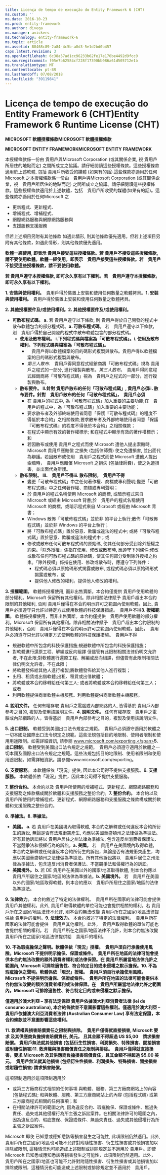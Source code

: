 ```yaml
---
title: Licença de tempo de execução do Entity Framework 6 (CHT)
ms.custom: ''
ms.date: 2016-10-23
ms.prod: entity-framework
ms.author: divega
ms.manager: avickers
ms.technology: entity-framework-6
ms.topic: article
ms.assetid: 88468c89-2a84-4c5b-a8d3-5e1d2bd0b457
caps.latest.revision: 3
ms.openlocfilehash: 6c38a57ad1cc96233b62fe17e170be4492d9fcc0
ms.sourcegitcommit: f05e7b62584cf228f17390bb086a61d505712e1b
ms.translationtype: MT
ms.contentlocale: pt-BR
ms.lasthandoff: 07/08/2018
ms.locfileid: "39119841"
---
```

# <a name="entity-framework-6-runtime-license-cht"></a><span data-ttu-id="89527-102">Licença de tempo de execução do Entity Framework 6 (CHT)</span><span class="sxs-lookup"><span data-stu-id="89527-102">Entity Framework 6 Runtime License (CHT)</span></span>
<span data-ttu-id="89527-103">**MICROSOFT 軟體授權條款**</span><span class="sxs-lookup"><span data-stu-id="89527-103">**MICROSOFT 軟體授權條款**</span></span>

<span data-ttu-id="89527-104">**MICROSOFT ENTITY FRAMEWORK**</span><span class="sxs-lookup"><span data-stu-id="89527-104">**MICROSOFT ENTITY FRAMEWORK**</span></span>

<span data-ttu-id="89527-105">本授權條款係一份由 貴用戶與Microsoft Corporation (或其關係企業, 視 貴用戶所居住的地點而定) 之間所成立之協議。請仔細閱讀這些授權條款。這些授權條款適用於上述軟體, 包括 貴用戶所收受的媒體 (如果有的話).這些條款亦適用於任何Microsoft 之</span><span class="sxs-lookup"><span data-stu-id="89527-105">本授權條款係一份由　貴用戶與Microsoft Corporation (或其關係企業，視　貴用戶所居住的地點而定) 之間所成立之協議。請仔細閱讀這些授權條款。這些授權條款適用於上述軟體，包括　貴用戶所收受的媒體(如果有的話)。這些條款亦適用於任何Microsoft 之</span></span>

-   <span data-ttu-id="89527-106">更新程式、</span><span class="sxs-lookup"><span data-stu-id="89527-106">更新程式、</span></span>
-   <span data-ttu-id="89527-107">增補程式、</span><span class="sxs-lookup"><span data-stu-id="89527-107">增補程式、</span></span>
-   <span data-ttu-id="89527-108">網際網路服務與</span><span class="sxs-lookup"><span data-stu-id="89527-108">網際網路服務與</span></span>
-   <span data-ttu-id="89527-109">支援服務</span><span class="sxs-lookup"><span data-stu-id="89527-109">支援服務</span></span>

<span data-ttu-id="89527-110">但若上述項目另附有其他條款 如遇此情形, 則其他條款優先適用。</span><span class="sxs-lookup"><span data-stu-id="89527-110">但若上述項目另附有其他條款，如遇此情形，則其他條款優先適用。</span></span>

<span data-ttu-id="89527-111">**軟體一經使用, 即表示 貴用戶接受這些授權條款。若 貴用戶不接受這些授權條款, 請不要使用軟體。**</span><span class="sxs-lookup"><span data-stu-id="89527-111">**軟體一經使用，即表示　貴用戶接受這些授權條款。若　貴用戶不接受這些授權條款，請不要使用軟體。**</span></span>

<span data-ttu-id="89527-112">**若 貴用戶遵守本授權條款, 即可永久享有以下權利。**</span><span class="sxs-lookup"><span data-stu-id="89527-112">**若　貴用戶遵守本授權條款，即可永久享有以下權利。**</span></span>

<span data-ttu-id="89527-113">**1. 安裝與使用權利。**　貴用戶得於裝置上安裝和使用任何數量之軟體拷貝。</span><span class="sxs-lookup"><span data-stu-id="89527-113">**1.    安裝與使用權利。**　貴用戶得於裝置上安裝和使用任何數量之軟體拷貝。</span></span>

<span data-ttu-id="89527-114">**2. 其他授權要件及/或使用權利。**</span><span class="sxs-lookup"><span data-stu-id="89527-114">**2.    其他授權要件及/或使用權利。**</span></span>

-   <span data-ttu-id="89527-115">**可散布程式碼。 a.** 若 貴用戶遵守以下條款, 則 貴用戶得於自己開發的程式中散布軟體包含的部分程式碼。</span><span class="sxs-lookup"><span data-stu-id="89527-115">**a.    可散布程式碼。** 若　貴用戶遵守以下條款，則　貴用戶得於自己開發的程式中散布軟體包含的部分程式碼。</span></span>
    -   <span data-ttu-id="89527-116">**使用及散布權利。 i.下列程式碼與檔案為「可散布程式碼」。**</span><span class="sxs-lookup"><span data-stu-id="89527-116">**i.      使用及散布權利。下列程式碼與檔案為「可散布程式碼」。**</span></span>
        -   　<span data-ttu-id="89527-117">貴用戶得以軟體檔案的目的碼形式複製與散布。</span><span class="sxs-lookup"><span data-stu-id="89527-117">貴用戶得以軟體檔案的目的碼形式複製與散布。</span></span>
        -   <span data-ttu-id="89527-118">*第三人散布*.　貴用戶得同意程式經銷商將「可散布程式碼」視為 貴用戶之程式的一部分, 進行複製與散布。</span><span class="sxs-lookup"><span data-stu-id="89527-118">*第三人散布*。　貴用戶得同意程式經銷商將「可散布程式碼」視為　貴用戶之程式的一部分，進行複製與散布。</span></span>
    -   <span data-ttu-id="89527-119">**散布要件。 II.針對 貴用戶散布的任何「可散布程式碼」, 貴用戶必須**</span><span class="sxs-lookup"><span data-stu-id="89527-119">**ii.    散布要件。針對　貴用戶散布的任何「可散布程式碼」，　貴用戶必須**</span></span>
        -   <span data-ttu-id="89527-120">在 貴用戶的程式中, 為「可散布程式碼」加入重要的主要功能;</span><span class="sxs-lookup"><span data-stu-id="89527-120">在　貴用戶的程式中，為「可散布程式碼」加入重要的主要功能；</span></span>
        -   <span data-ttu-id="89527-121">要求散布者及外部終端使用者同意「保護『可散布程式碼』的程度不得低於本合約」之相關條款;</span><span class="sxs-lookup"><span data-stu-id="89527-121">要求散布者及外部終端使用者同意「保護『可散布程式碼』的程度不得低於本合約」之相關條款；</span></span>
        -   <span data-ttu-id="89527-122">在程式中顯示有效的著作權標示; 和</span><span class="sxs-lookup"><span data-stu-id="89527-122">在程式中顯示有效的著作權標示；和</span></span>
        -   <span data-ttu-id="89527-123">若因散布或使用 貴用戶之程式而使 Microsoft 遭他人提出索賠時, Microsoft 貴用戶應賠償 之損失 (包括律師費) 使之免遭損害, 並出面代為辯護。</span><span class="sxs-lookup"><span data-stu-id="89527-123">若因散布或使用　貴用戶之程式而使 Microsoft 遭他人提出索賠時，　貴用戶應賠償 Microsoft 之損失 (包括律師費)，使之免遭損害，並出面代為辯護。</span></span>
    -   <span data-ttu-id="89527-124">**散布限制。 III.　貴用戶不得**</span><span class="sxs-lookup"><span data-stu-id="89527-124">**iii.   散布限制。　貴用戶不得**</span></span>
        -   <span data-ttu-id="89527-125">變更「可散布程式碼」中之任何著作權、商標或專利聲明;</span><span class="sxs-lookup"><span data-stu-id="89527-125">變更「可散布程式碼」中之任何著作權、商標或專利聲明；</span></span>
        -   <span data-ttu-id="89527-126">於 貴用戶的程式名稱使用 Microsoft 的商標, 或暗示程式來自 Microsoft 或經由 Microsoft 背書;</span><span class="sxs-lookup"><span data-stu-id="89527-126">於　貴用戶的程式名稱使用 Microsoft 的商標，或暗示程式來自 Microsoft 或經由 Microsoft 背書；</span></span>
        -   <span data-ttu-id="89527-127">Windows 散佈「可散佈程式碼」並於非 的平台上執行;</span><span class="sxs-lookup"><span data-stu-id="89527-127">散佈「可散佈程式碼」並於非 Windows 的平台上執行；</span></span>
        -   <span data-ttu-id="89527-128">將「可散布程式碼」置於惡意、欺騙或違法的程式中; 或</span><span class="sxs-lookup"><span data-stu-id="89527-128">將「可散布程式碼」置於惡意、欺騙或違法的程式中；或</span></span>
        -   <span data-ttu-id="89527-129">修改或散布任何可散布程式碼的原始碼, 使其任何部分受到除外授權之約束。「除外授權」係指在使用、修改或散布時, 應遵守下列條件:</span><span class="sxs-lookup"><span data-stu-id="89527-129">修改或散布任何可散布程式碼的原始碼，使其任何部分受到除外授權之約束。「除外授權」係指在使用、修改或散布時，應遵守下列條件：</span></span>
            -   <span data-ttu-id="89527-130">程式碼必須以原始碼形式揭露或散布, 或</span><span class="sxs-lookup"><span data-stu-id="89527-130">程式碼必須以原始碼形式揭露或散布，或</span></span>
            -   <span data-ttu-id="89527-131">提供他人修改的權利。</span><span class="sxs-lookup"><span data-stu-id="89527-131">提供他人修改的權利。</span></span>

<span data-ttu-id="89527-132">**3. 授權範圍。** 軟體係授權使用, 而非出售賣斷。本合約僅提供 貴用戶使用軟體的部分權利。Microsoft 保留所有其他權利。除非相關法律賦予 貴用戶超出本合約限制的其他權利, 否則 貴用戶僅得在本合約明示許可之範圍內使用軟體。因此, 貴用戶必須遵守只允許以特定方式使用軟體的科技保護措施。　貴用戶不得</span><span class="sxs-lookup"><span data-stu-id="89527-132">**3.    授權範圍。** 軟體係授權使用，而非出售賣斷。本合約僅提供　貴用戶使用軟體的部分權利。Microsoft 保留所有其他權利。除非相關法律賦予　貴用戶超出本合約限制的其他權利，否則　貴用戶僅得在本合約明示許可之範圍內使用軟體。因此，　貴用戶必須遵守只允許以特定方式使用軟體的科技保護措施。　貴用戶不得</span></span>

-   <span data-ttu-id="89527-133">規避軟體中所包含的科技保護措施;</span><span class="sxs-lookup"><span data-stu-id="89527-133">規避軟體中所包含的科技保護措施；</span></span>
-   <span data-ttu-id="89527-134">對軟體進行還原工程、解編或反向組譯 但儘管有此限制相關法律仍明文允許者, 不在此限;</span><span class="sxs-lookup"><span data-stu-id="89527-134">對軟體進行還原工程、解編或反向組譯，但儘管有此限制相關法律仍明文允許者，不在此限；</span></span>
-   <span data-ttu-id="89527-135">將軟體發佈給其他人進行複製;</span><span class="sxs-lookup"><span data-stu-id="89527-135">將軟體發佈給其他人進行複製；</span></span>
-   <span data-ttu-id="89527-136">出租、租賃或出借軟體;</span><span class="sxs-lookup"><span data-stu-id="89527-136">出租、租賃或出借軟體；</span></span>
-   <span data-ttu-id="89527-137">將軟體或本合約移轉給任何第三人; 或者</span><span class="sxs-lookup"><span data-stu-id="89527-137">將軟體或本合約移轉給任何第三人；或者</span></span>
-   <span data-ttu-id="89527-138">利用軟體提供商業軟體主機服務。</span><span class="sxs-lookup"><span data-stu-id="89527-138">利用軟體提供商業軟體主機服務。</span></span>

<span data-ttu-id="89527-139">**4. 說明文件。** 任何有權存取 貴用戶之電腦或內部網路的人, 皆得基於 貴用戶內部參考之目的, 複製及使用該說明文件。</span><span class="sxs-lookup"><span data-stu-id="89527-139">**4.    說明文件。** 任何有權存取　貴用戶之電腦或內部網路的人，皆得基於　貴用戶內部參考之目的，複製及使用該說明文件。</span></span>

<span data-ttu-id="89527-140">**5. 出口限制。** 軟體受到美國出口法令規定之規範。　貴用戶必須遵守適用於軟體之一切本國及國際出口法令規定之規範。這些法規包括目的地限制、使用者限制和使用用途限制。如需詳細資訊, 請參閱 www.microsoft.com/exporting.</span><span class="sxs-lookup"><span data-stu-id="89527-140">**5.    出口限制。** 軟體受到美國出口法令規定之規範。　貴用戶必須遵守適用於軟體之一切本國及國際出口法令規定之規範。這些法規包括目的地限制、使用者限制和使用用途限制。如需詳細資訊，請參閱www.microsoft.com/exporting。</span></span>

<span data-ttu-id="89527-141">**6. 支援服務。** 本軟體係依「現況」提供, 因此本公司得不提供支援服務。</span><span class="sxs-lookup"><span data-stu-id="89527-141">**6.    支援服務。** 本軟體係依「現況」提供，因此本公司得不提供支援服務。</span></span>

<span data-ttu-id="89527-142">**7. 整份合約。** 本合約以及 貴用戶所使用的增補程式、更新程式、網際網路服務和支援服務之條款構成關於軟體和支援服務之整份合約。</span><span class="sxs-lookup"><span data-stu-id="89527-142">**7.    整份合約。** 本合約以及　貴用戶所使用的增補程式、更新程式、網際網路服務和支援服務之條款構成關於軟體和支援服務之整份合約。</span></span>

<span data-ttu-id="89527-143">**8. 準據法。**</span><span class="sxs-lookup"><span data-stu-id="89527-143">**8.    準據法。**</span></span>

-   <span data-ttu-id="89527-144">**美國。 a.** 若 貴用戶在美國境內取得軟體, 本合約之解釋或任何違反本合約所衍生的訴訟, 無論是否有法規衝突產生, 均應以美國華盛頓州之法律做為準據法。所有其他訴訟將以 貴用戶居住之州法律為準據法, 包含違反州消費者保護法、不當競爭法和侵權行為的訴訟。</span><span class="sxs-lookup"><span data-stu-id="89527-144">**a.    美國。** 若　貴用戶在美國境內取得軟體，本合約之解釋或任何違反本合約所衍生的訴訟，無論是否有法規衝突產生，均應以美國華盛頓州之法律做為準據法。所有其他訴訟將以　貴用戶居住之州法律為準據法，包含違反州消費者保護法、不當競爭法和侵權行為的訴訟。</span></span>
-   <span data-ttu-id="89527-145">**美國境外。 b.** 若 DE 貴用戶在美國以外的國家/地區取得軟體, 則本合約應以 貴用戶所居住之國家/地區的法律為準據法。</span><span class="sxs-lookup"><span data-stu-id="89527-145">**b.    美國境外。** 若　貴用戶在美國以外的國家/地區取得軟體，則本合約應以　貴用戶所居住之國家/地區的法律為準據法。</span></span>

<span data-ttu-id="89527-146">**9. 法律效力。** 本合約敘述了特定的法律權利。　貴用戶所在國家的法律可能會提供 貴用戶其他權利。此外, 貴用戶取得軟體的單位可能也會提供相關的權利。若 貴用戶所在之國家/地區法律不允許, 則本合約無法改變 貴用戶所在之國家/地區法律提供給 貴用戶的權利。</span><span class="sxs-lookup"><span data-stu-id="89527-146">**9.    法律效力。** 本合約敘述了特定的法律權利。　貴用戶所在國家的法律可能會提供　貴用戶其他權利。此外，　貴用戶取得軟體的單位可能也會提供相關的權利。若　貴用戶所在之國家/地區法律不允許，則本合約無法改變　貴用戶所在之國家/地區法律提供給　貴用戶的權利。</span></span>

<span data-ttu-id="89527-147">**10. 不為瑕疵擔保之聲明。軟體係依「現況」授權。　貴用戶須自行承擔使用風險。Microsoft 不提供明示擔保、保證或條件。　貴用戶所在地區的法律可能會提供本合約無法改變的額外消費者權利或法律保證。在 貴用戶所屬當地法律允許之範圍內, Microsoft 可排除適售性、符合特定目的或未侵權之默示擔保。**</span><span class="sxs-lookup"><span data-stu-id="89527-147">**10.   不為瑕疵擔保之聲明。軟體係依「現況」授權。　貴用戶須自行承擔使用風險。Microsoft 不提供明示擔保、保證或條件。　貴用戶所在地區的法律可能會提供本合約無法改變的額外消費者權利或法律保證。在　貴用戶所屬當地法律允許之範圍內，Microsoft 可排除適售性、符合特定目的或未侵權之默示擔保。**</span></span>

<span data-ttu-id="89527-148">**僅適用於澳大利亞 – 享有法定保證 貴用戶依據澳大利亞消費者法律 (lei de consumo australiana), 本合約條款並不意圖影響這些權利。**</span><span class="sxs-lookup"><span data-stu-id="89527-148">**僅適用於澳大利亞 –　貴用戶依據澳大利亞消費者法律 (Australian Consumer Law) 享有法定保證，本合約條款並不意圖影響這些權利。**</span></span>

<span data-ttu-id="89527-149">**11. 救濟權與損害賠償責任之限制與排除。　貴用戶僅得就直接損害, Microsoft 要求 及其供應商負擔損害賠償責任, 美元。 且其金額不得超過 US $5,00　請求損害賠償。 貴用戶無法就其他損害 (包括衍生性損害、利潤損失、特殊損害、間接損害或附隨性損害)**</span><span class="sxs-lookup"><span data-stu-id="89527-149">**11.   救濟權與損害賠償責任之限制與排除。　貴用戶僅得就直接損害，要求 Microsoft 及其供應商負擔損害賠償責任，且其金額不得超過 $5.00 美元。　貴用戶無法就其他損害 (包括衍生性損害、利潤損失、特殊損害、間接損害或附隨性損害) 請求損害賠償。**</span></span>

<span data-ttu-id="89527-150">這項限制適用於</span><span class="sxs-lookup"><span data-stu-id="89527-150">這項限制適用於</span></span>

-   <span data-ttu-id="89527-151">或第三方廠商程式相關的任何事項 與軟體、服務、第三方廠商網站上的內容 (包括程式碼); 和</span><span class="sxs-lookup"><span data-stu-id="89527-151">與軟體、服務、第三方廠商網站上的內容 (包括程式碼) 或第三方廠商程式相關的任何事項；和</span></span>
-   <span data-ttu-id="89527-152">在相關法律許可的範圍之內, 因為違反合約、瑕疵擔保、保證或條件、無過失責任、過失或其他侵權行為所主張之訴訟案件。</span><span class="sxs-lookup"><span data-stu-id="89527-152">在相關法律許可的範圍之內，因為違反合約、瑕疵擔保、保證或條件、無過失責任、過失或其他侵權行為所主張之訴訟案件。</span></span>

<span data-ttu-id="89527-153">Microsoft 即使 已知悉或應知悉該等損害發生之可能性, 此項限制仍然適用。此外, 貴用戶所在之國家/地區也可能不允許對附隨性損害、衍生性損害或其他損害加以排除或限制, 這種情況也可能造成上述限制或排除規定並不適用於 貴用戶。</span><span class="sxs-lookup"><span data-stu-id="89527-153">即使 Microsoft 已知悉或應知悉該等損害發生之可能性，此項限制仍然適用。此外，　貴用戶所在之國家/地區也可能不允許對附隨性損害、衍生性損害或其他損害加以排除或限制，這種情況也可能造成上述限制或排除規定並不適用於　貴用戶。</span></span>
